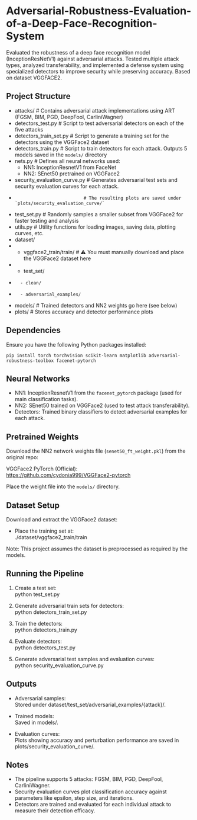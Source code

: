 # Adversarial-Robustness-Evaluation-of-a-Deep-Face-Recognition-System
Evaluated the robustness of a deep face recognition model (InceptionResNetV1) against adversarial attacks. Tested multiple attack types, analyzed transferability, and implemented a defense system using specialized detectors to improve security while preserving accuracy. Based on dataset VGGFACE2.

Project Structure
-----------------
- attacks/                  # Contains adversarial attack implementations using ART (FGSM, BIM, PGD, DeepFool, CarliniWagner)
- detectors_test.py         # Script to test adversarial detectors on each of the five attacks
- detectors_train_set.py    # Script to generate a training set for the detectors using the VGGFace2 dataset
- detectors_train.py        # Script to train detectors for each attack. Outputs 5 models saved in the `models/` directory
- nets.py                   # Defines all neural networks used:
   - NN1: InceptionResnetV1 from FaceNet
   - NN2: SEnet50 pretrained on VGGFace2
- security_evaluation_curve.py  # Generates adversarial test sets and security evaluation curves for each attack.
-                               # The resulting plots are saved under `plots/security_evaluation_curve/`
- test_set.py               # Randomly samples a smaller subset from VGGFace2 for faster testing and analysis
- utils.py                  # Utility functions for loading images, saving data, plotting curves, etc.
- dataset/
-   - vggface2_train/train/ # ⚠️ You must manually download and place the VGGFace2 dataset here
-   - test_set/
-       - clean/
-       - adversarial_examples/
- models/                   # Trained detectors and NN2 weights go here (see below)
- plots/                    # Stores accuracy and detector performance plots


Dependencies
------------

Ensure you have the following Python packages installed:

    pip install torch torchvision scikit-learn matplotlib adversarial-robustness-toolbox facenet-pytorch

Neural Networks
---------------

- NN1: InceptionResnetV1 from the `facenet_pytorch` package (used for main classification tasks).
- NN2: SEnet50 trained on VGGFace2 (used to test attack transferability).
- Detectors: Trained binary classifiers to detect adversarial examples for each attack.

Pretrained Weights
------------------

Download the NN2 network weights file (`senet50_ft_weight.pkl`) from the original repo:

VGGFace2 PyTorch (Official):  
https://github.com/cydonia999/VGGFace2-pytorch

Place the weight file into the `models/` directory.

Dataset Setup
-------------

Download and extract the VGGFace2 dataset:

- Place the training set at:  
  ./dataset/vggface2_train/train

Note: This project assumes the dataset is preprocessed as required by the models.

Running the Pipeline
--------------------

1. Create a test set:  
       python test_set.py

2. Generate adversarial train sets for detectors:  
       python detectors_train_set.py

3. Train the detectors:  
       python detectors_train.py

4. Evaluate detectors:  
       python detectors_test.py

5. Generate adversarial test samples and evaluation curves:  
       python security_evaluation_curve.py

Outputs
-------

- Adversarial samples:  
  Stored under dataset/test_set/adversarial_examples/{attack}/.

- Trained models:  
  Saved in models/.

- Evaluation curves:  
  Plots showing accuracy and perturbation performance are saved in plots/security_evaluation_curve/.

Notes
-----

- The pipeline supports 5 attacks: FGSM, BIM, PGD, DeepFool, CarliniWagner.
- Security evaluation curves plot classification accuracy against parameters like epsilon, step size, and iterations.
- Detectors are trained and evaluated for each individual attack to measure their detection efficacy.
